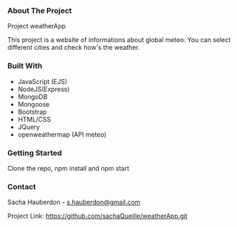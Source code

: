 <h3>About The Project</h3>

Project weatherApp

This project is a website of informations about global meteo. You can select different cities and check how's the weather. 

<h3>Built With</h3>

<ul>
<li>JavaScript (EJS)</li>
<li>NodeJS(Express)</li>
<li>MongoDB</li>
<li>Mongoose</li>
<li>Bootstrap</li>
<li>HTML/CSS</li>
<li>JQuery</li>
<li>openweathermap (API meteo)</li>
</ul>

<h3>Getting Started</h3>

Clone the repo, npm install and npm start

<h3>Contact</h3>

Sacha Hauberdon - s.hauberdon@gmail.com

Project Link: https://github.com/sachaQueille/weatherApp.git
